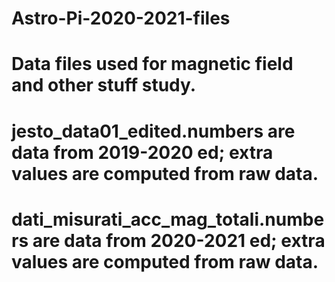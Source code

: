 # Astro-Pi-2020-2021-files
# Data files used for magnetic field and other stuff study.
# jesto_data01_edited.numbers are data from 2019-2020 ed; extra values are computed from raw data.
# dati_misurati_acc_mag_totali.numbers are data from 2020-2021 ed; extra values are computed from raw data.
